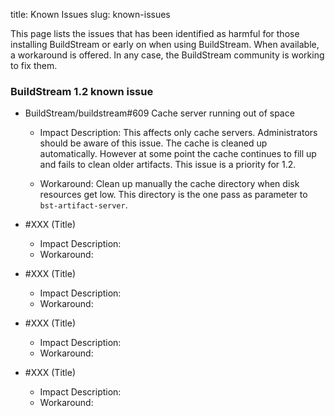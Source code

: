title: Known Issues
slug: known-issues

<!-- Known issues page page. Check the content structure to better understand the relation with other pages: https://gitlab.com/BuildStream/nosoftware/alignment/blob/master/content_design/content_structure_proposal_description.md#buildstream-in-detail -->

<!-- This page targets users, so they do not need to be familiar with the insides of the tool. Add a description about the impact of the bug, not about the technical details. The title does not need to match the bug one -->

<!-- Known issues should include in the ticket the workaround since we will route users to it -->

This page lists the issues that has been identified as harmful for those installing BuildStream or early on when using BuildStream. When available, a workaround is offered. In any case, the BuildStream community is working to fix them.

### BuildStream 1.2 known issue

* BuildStream/buildstream#609 Cache server running out of space
  * Impact Description:
    This affects only cache servers. Administrators should be aware of
    this issue.  The cache is cleaned up automatically. However at
    some point the cache continues to fill up and fails to clean older
    artifacts.  This issue is a priority for 1.2.

  * Workaround:
    Clean up manually the cache directory when disk resources get low.
    This directory is the one pass as parameter to `bst-artifact-server`.

* #XXX (Title) <!-- The title does not need to match the bug one. It needs to be easy to identify by its impact. Add the link to the issue tracker ticket so the state is updated here.  -->
   * Impact Description: <!-- Add a description about the impact of the bug, not about the technical details.  -->
   * Workaround: <!-- Remember to include the workaround on the ticket description. -->
* #XXX (Title) <!-- The title does not need to match the bug one. It needs to be easy to identify by its impact. Add the link to the issue tracker ticket so the state is updated here.  -->
   * Impact Description: <!-- Add a description about the impact of the bug, not about the technical details.  -->
   * Workaround: <!-- Remember to include the workaround on the ticket description. -->
* #XXX (Title) <!-- The title does not need to match the bug one. It needs to be easy to identify by its impact. Add the link to the issue tracker ticket so the state is updated here.  -->
   * Impact Description: <!-- Add a description about the impact of the bug, not about the technical details.  -->
   * Workaround: <!-- Remember to include the workaround on the ticket description. -->
* #XXX (Title) <!-- The title does not need to match the bug one. It needs to be easy to identify by its impact. Add the link to the issue tracker ticket so the state is updated here.  -->
   * Impact Description: <!-- Add a description about the impact of the bug, not about the technical details.  -->
   * Workaround: <!-- Remember to include the workaround on the ticket description. -->
